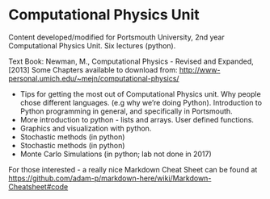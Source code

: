 # Computational Physics Unit

Content developed/modified for Portsmouth University, 2nd year Computational Physics Unit. Six lectures (python). 

Text Book: Newman, M., Computational Physics - Revised and Expanded, [2013] 
Some Chapters available to download from: http://www-personal.umich.edu/~mejn/computational-physics/

* Tips for getting the most out of Computational Physics unit. Why people chose different languages. (e.g why we’re doing Python). Introduction to Python programming in general, and specifically in Portsmouth. 
* More introduction to python - lists and arrays. User defined functions.   
* Graphics and visualization with python. 
* Stochastic methods (in python)
* Stochastic methods (in python)
* Monte Carlo Simulations (in python; lab not done in 2017)

For those interested - a really nice Markdown Cheat Sheet can be found at https://github.com/adam-p/markdown-here/wiki/Markdown-Cheatsheet#code